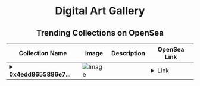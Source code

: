 <div align="center">

# Digital Art Gallery

## Trending Collections on OpenSea

| Collection Name                       | Image                                                                                     | Description                       | OpenSea Link                                                                                          |
|---------------------------------------|-------------------------------------------------------------------------------------------|-----------------------------------|--------------------------------------------------------------------------------------------------------|
| **<details><summary>0x4edd8655886e7...</summary>0x4edd8655886e70ec507f6db9ff7b234f248ad261</details>** | ![Image](https://i2.seadn.io/optimism/0x2b4af402b907327489273847f7ee3b7c9a3b1187/9ae436df9b76bc38bc7163286d56c5/509ae436df9b76bc38bc7163286d56c5.png?w=200&auto=format) |  | <details><summary>Link</summary>[0x4edd8655886e70ec507f6db9ff7b234f248ad261](https://opensea.io/collection/0x4edd8655886e70ec507f6db9ff7b234f248ad261)</details> |

</div>